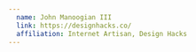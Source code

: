 ```yaml
---
  name: John Manoogian III
  link: https://designhacks.co/
  affiliation: Internet Artisan, Design Hacks
---
```


